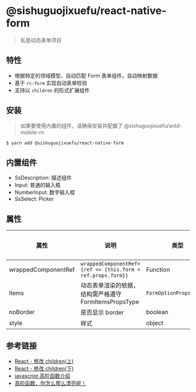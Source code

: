 # @sishuguojixuefu/react-native-form

> 私塾动态表单项目

## 特性

- 根据特定的领域模型，自动匹配 Form 表单组件，自动映射数据
- 基于 `rc-form` 实现自动表单校验
- 支持以 `children` 的形式扩展组件

## 安装

> 如果要使用内置的组件，请确保安装并配置了 @sishuguojixuefu/antd-mobile-rn

```sh
$ yarn add @sishuguojixuefu/react-native-form
```

## 内置组件

- SsDescription: 描述组件
- Input: 普通的输入框
- NumberInput: 数字输入框
- SsSelect: Picker

## 属性

| 属性                | 说明                                                        | 类型                    | 默认值 |
| ------------------- | ----------------------------------------------------------- | ----------------------- | ------ |
| wrappedComponentRef | `wrappedComponentRef={ref => {this.form = ref.props.form}}` | Function                | -      |
| items               | 动态表单渲染的依据，结构需严格遵守 FormItemsPropsType       | `FormOptionPropsType[]` | -      |
| noBorder            | 是否显示 border                                             | boolean                 | true   |
| style               | 样式                                                        | object                  | -      |

## 参考链接

- [React - 修改 children(上)](http://t.cn/E9XKVGW)
- [React - 修改 children(下)](http://t.cn/E9XKYDU)
- [javascript 高阶函数介绍](http://t.cn/E9SPeN1)
- [高阶函数，你怎么那么漂亮呢！](http://t.cn/RmB0uKp)
